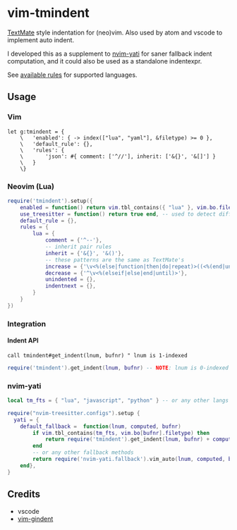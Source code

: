 # vim-tmindent

[TextMate](https://macromates.com/manual/en/appendix) style indentation for (neo)vim. Also used by atom and vscode to implement auto indent.

I developed this as a supplement to [nvim-yati](yioneko/nvim-yati) for saner fallback indent computation, and it could also be used as a standalone indentexpr.

See [available rules](./autoload/tmindent/rules.vim) for supported languages.

## Usage

### Vim

```vim
let g:tmindent = {
    \   'enabled': { -> index(["lua", "yaml"], &filetype) >= 0 },
    \   'default_rule': {},
    \   'rules': {
    \       'json': #{ comment: ['^//'], inherit: ['&{}', '&[]'] }
    \   }
    \}
```

### Neovim (Lua)

```lua
require('tmindent').setup({
    enabled = function() return vim.tbl_contains({ "lua" }, vim.bo.filetype) end,
    use_treesitter = function() return true end, -- used to detect different langauge region and comments
    default_rule = {},
    rules = {
        lua = {
            comment = {'^--'},
            -- inherit pair rules
            inherit = {'&{}', '&()'},
            -- these patterns are the same as TextMate's
            increase = {'\v<%(else|function|then|do|repeat)>((<%(end|until)>)@!.)*$'},
            decrease = {'^\v<%(elseif|else|end|until)>'},
            unindented = {},
            indentnext = {},
        }
    }
})
```

### Integration

#### Indent API

```vim
call tmindent#get_indent(lnum, bufnr) " lnum is 1-indexed
```

```lua
require('tmindent').get_indent(lnum, bufnr) -- NOTE: lnum is 0-indexed
```

### nvim-yati

```lua
local tm_fts = { "lua", "javascript", "python" } -- or any other langs

require("nvim-treesitter.configs").setup {
  yati = {
    default_fallback =  function(lnum, computed, bufnr)
        if vim.tbl_contains(tm_fts, vim.bo[bufnr].filetype) then
            return require('tmindent').get_indent(lnum, bufnr) + computed
        end
        -- or any other fallback methods
        return require('nvim-yati.fallback').vim_auto(lnum, computed, bufnr)
    end},
}
```

## Credits

- vscode
- [vim-gindent](https://github.com/hrsh7th/vim-gindent)
